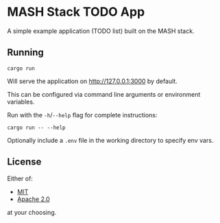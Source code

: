 # MASH Stack TODO App

A simple example application (TODO list) built on the MASH stack.

## Running

```
cargo run
```

Will serve the application on http://127.0.0.1:3000 by default.

This can be configured via command line arguments or environment variables.

Run with the `-h`/`--help` flag for complete instructions:

```
cargo run -- --help
```

Optionally include a `.env` file in the working directory to specify env vars.

## License

Either of:

- [MIT](./LICENSE-MIT)
- [Apache 2.0](./LICENSE-Apache)

at your choosing.
